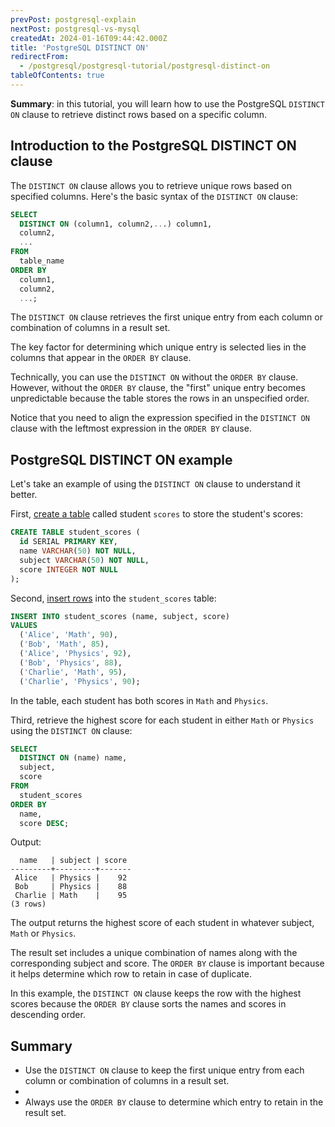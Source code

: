 ```yaml
---
prevPost: postgresql-explain
nextPost: postgresql-vs-mysql
createdAt: 2024-01-16T09:44:42.000Z
title: 'PostgreSQL DISTINCT ON'
redirectFrom:
  - /postgresql/postgresql-tutorial/postgresql-distinct-on
tableOfContents: true
---
```



**Summary**: in this tutorial, you will learn how to use the PostgreSQL `DISTINCT ON` clause to retrieve distinct rows based on a specific column.

## Introduction to the PostgreSQL DISTINCT ON clause

The `DISTINCT ON` clause allows you to retrieve unique rows based on specified columns. Here's the basic syntax of the `DISTINCT ON` clause:

```sql
SELECT
  DISTINCT ON (column1, column2,...) column1,
  column2,
  ...
FROM
  table_name
ORDER BY
  column1,
  column2,
  ...;
```

The `DISTINCT ON` clause retrieves the first unique entry from each column or combination of columns in a result set.

The key factor for determining which unique entry is selected lies in the columns that appear in the `ORDER BY` clause.

Technically, you can use the `DISTINCT ON` without the `ORDER BY` clause. However, without the `ORDER BY` clause, the "first" unique entry becomes unpredictable because the table stores the rows in an unspecified order.

Notice that you need to align the expression specified in the `DISTINCT ON` clause with the leftmost expression in the `ORDER BY` clause.

## PostgreSQL DISTINCT ON example

Let's take an example of using the `DISTINCT ON` clause to understand it better.

First, [create a table](/postgresql/postgresql-create-table) called student `scores` to store the student's scores:

```sql
CREATE TABLE student_scores (
  id SERIAL PRIMARY KEY,
  name VARCHAR(50) NOT NULL,
  subject VARCHAR(50) NOT NULL,
  score INTEGER NOT NULL
);
```

Second, [insert rows](/postgresql/postgresql-insert-multiple-rows) into the `student_scores` table:

```sql
INSERT INTO student_scores (name, subject, score)
VALUES
  ('Alice', 'Math', 90),
  ('Bob', 'Math', 85),
  ('Alice', 'Physics', 92),
  ('Bob', 'Physics', 88),
  ('Charlie', 'Math', 95),
  ('Charlie', 'Physics', 90);
```

In the table, each student has both scores in `Math` and `Physics`.

Third, retrieve the highest score for each student in either `Math` or `Physics` using the `DISTINCT ON` clause:

```sql
SELECT
  DISTINCT ON (name) name,
  subject,
  score
FROM
  student_scores
ORDER BY
  name,
  score DESC;
```

Output:

```
  name   | subject | score
---------+---------+-------
 Alice   | Physics |    92
 Bob     | Physics |    88
 Charlie | Math    |    95
(3 rows)
```

The output returns the highest score of each student in whatever subject, `Math` or `Physics`.

The result set includes a unique combination of names along with the corresponding subject and score. The `ORDER BY` clause is important because it helps determine which row to retain in case of duplicate.

In this example, the `DISTINCT ON` clause keeps the row with the highest scores because the `ORDER BY` clause sorts the names and scores in descending order.

## Summary

- Use the `DISTINCT ON` clause to keep the first unique entry from each column or combination of columns in a result set.
-
- Always use the `ORDER BY` clause to determine which entry to retain in the result set.
